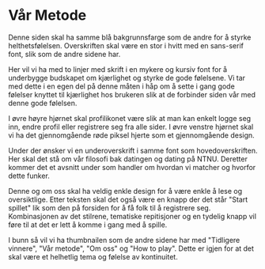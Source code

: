 # Vår Metode

Denne siden skal ha samme blå bakgrunnsfarge som de andre for å styrke helthetsfølelsen. Overskriften skal være en stor i hvitt med en sans-serif font, slik som de andre sidene har.

Her vil vi ha med to linjer med skrift i en mykere og kursiv font for å underbygge budskapet om kjærlighet og styrke de gode følelsene. Vi tar med dette i en egen del på denne måten i håp om å sette i gang gode følelser knyttet til kjærlighet hos brukeren slik at de forbinder siden vår med denne gode følelsen.

I øvre høyre hjørnet skal profilikonet være slik at man kan enkelt logge seg inn, endre profil eller registrere seg fra alle sider. I øvre venstre hjørnet skal vi ha det gjennomgående røde piksel hjerte som et gjennomgående design.

Under der ønsker vi en underoverskrift i samme font som hovedoverskriften. Her skal det stå om vår filosofi bak datingen og dating på NTNU. Deretter kommer det et avsnitt under som handler om hvordan vi matcher og hvorfor dette funker.

Denne og om oss skal ha veldig enkle design for å være enkle å lese og oversiktlige. Etter teksten skal det også være en knapp der det står "Start spillet" lik som den på forsiden for å få folk til å registrere seg. Kombinasjonen av det stilrene, tematiske repitisjoner og en tydelig knapp vil føre til at det er lett å komme i gang med å spille.

I bunn så vil vi ha thumbnailen som de andre sidene har med "Tidligere vinnere", "Vår metode", "Om oss" og "How to play". Dette er igjen for at det skal være et helhetlig tema og følelse av kontinuitet.